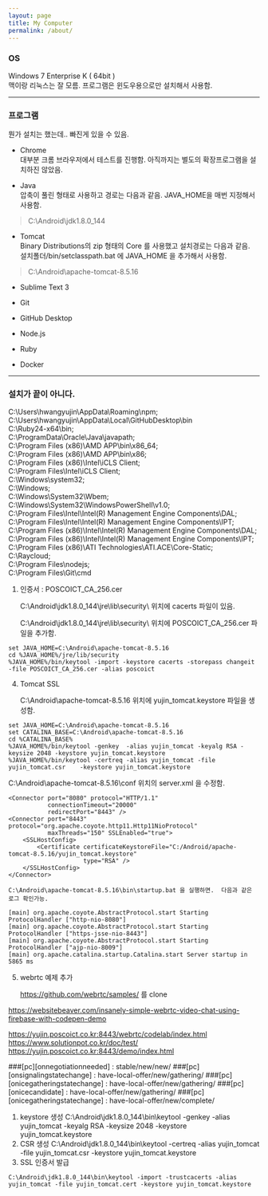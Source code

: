 ```yaml
---
layout: page
title: My Computer
permalink: /about/
---
```


### OS

Windows 7 Enterprise K ( 64bit )  
맥이랑 리눅스는 잘 모름. 프로그램은 윈도우용으로만 설치해서 사용함. 

***

### 프로그램 

뭔가 설치는 했는데.. 빠진게 있을 수 있음. 

 * Chrome  
 대부분 크롬 브라우저에서 테스트를 진행함. 아직까지는 별도의 확장프로그램을 설치하진 않았음. 

 * Java  
 압축이 풀린 형태로 사용하고 경로는 다음과 같음. JAVA_HOME을 매번 지정해서 사용함. 

> C:\Android\jdk1.8.0_144

 * Tomcat  
 Binary Distributions의 zip 형태의 Core 를 사용했고 설치경로는 다음과 같음.   
 설치폴더/bin/setclasspath.bat 에 JAVA_HOME 을 추가해서 사용함.

> C:\Android\apache-tomcat-8.5.16

 * Sublime Text 3

 * Git

 * GitHub Desktop

 * Node.js

 * Ruby

 * Docker



***

### 설치가 끝이 아니다. 


C:\Users\hwangyujin\AppData\Roaming\npm;  
C:\Users\hwangyujin\AppData\Local\GitHubDesktop\bin  
C:\Ruby24-x64\bin;  
C:\ProgramData\Oracle\Java\javapath;  
C:\Program Files (x86)\AMD APP\bin\x86_64;  
C:\Program Files (x86)\AMD APP\bin\x86;  
C:\Program Files (x86)\Intel\iCLS Client\;  
C:\Program Files\Intel\iCLS Client\;  
C:\Windows\system32;  
C:\Windows;  
C:\Windows\System32\Wbem;  
C:\Windows\System32\WindowsPowerShell\v1.0\;  
C:\Program Files\Intel\Intel(R) Management Engine Components\DAL;  
C:\Program Files\Intel\Intel(R) Management Engine Components\IPT;  
C:\Program Files (x86)\Intel\Intel(R) Management Engine Components\DAL;  
C:\Program Files (x86)\Intel\Intel(R) Management Engine Components\IPT;  
C:\Program Files (x86)\ATI Technologies\ATI.ACE\Core-Static;  
C:\Raycloud;  
C:\Program Files\nodejs\;  
C:\Program Files\Git\cmd  

1. 인증서 : POSCOICT_CA_256.cer 

   C:\Android\jdk1.8.0_144\jre\lib\security\ 위치에 cacerts 파일이 있음. 

   C:\Android\jdk1.8.0_144\jre\lib\security\ 위치에 POSCOICT_CA_256.cer 파일을 추가함. 


```
set JAVA_HOME=C:\Android\apache-tomcat-8.5.16
cd %JAVA_HOME%/jre/lib/security
%JAVA_HOME%/bin/keytool -import -keystore cacerts -storepass changeit -file POSCOICT_CA_256.cer -alias poscoict
```


4. Tomcat SSL

   C:\Android\apache-tomcat-8.5.16 위치에 yujin_tomcat.keystore 파일을 생성함.

```
set JAVA_HOME=C:\Android\apache-tomcat-8.5.16
set CATALINA_BASE=C:\Android\apache-tomcat-8.5.16
cd %CATALINA_BASE%
%JAVA_HOME%/bin/keytool -genkey  -alias yujin_tomcat -keyalg RSA -keysize 2048 -keystore yujin_tomcat.keystore
%JAVA_HOME%/bin/keytool -certreq -alias yujin_tomcat -file yujin_tomcat.csr    -keystore yujin_tomcat.keystore
```

   C:\Android\apache-tomcat-8.5.16\conf 위치의 server.xml 을 수정함. 

```
<Connector port="8080" protocol="HTTP/1.1"
           connectionTimeout="20000"
           redirectPort="8443" />
<Connector port="8443" protocol="org.apache.coyote.http11.Http11NioProtocol"
           maxThreads="150" SSLEnabled="true">
    <SSLHostConfig>
        <Certificate certificateKeystoreFile="C:/Android/apache-tomcat-8.5.16/yujin_tomcat.keystore"
                     type="RSA" />
    </SSLHostConfig>
</Connector>
```

    C:\Android\apache-tomcat-8.5.16\bin\startup.bat 을 실행하면.  다음과 같은 로그 확인가능. 

```
[main] org.apache.coyote.AbstractProtocol.start Starting ProtocolHandler ["http-nio-8080"]
[main] org.apache.coyote.AbstractProtocol.start Starting ProtocolHandler ["https-jsse-nio-8443"]
[main] org.apache.coyote.AbstractProtocol.start Starting ProtocolHandler ["ajp-nio-8009"]
[main] org.apache.catalina.startup.Catalina.start Server startup in 5865 ms
```

5. webrtc 예제 추가

    https://github.com/webrtc/samples/ 를 clone 


https://websitebeaver.com/insanely-simple-webrtc-video-chat-using-firebase-with-codepen-demo




https://yujin.poscoict.co.kr:8443/webrtc/codelab/index.html
https://www.solutionpot.co.kr/doc/test/
https://yujin.poscoict.co.kr:8443/demo/index.html


###[pc][onnegotiationneeded] : stable/new/new/
###[pc][onsignalingstatechange] : have-local-offer/new/gathering/
###[pc][onicegatheringstatechange] : have-local-offer/new/gathering/
###[pc][onicecandidate] : have-local-offer/new/gathering/
###[pc][onicegatheringstatechange] : have-local-offer/new/complete/




1. keystore 생성
C:\Android\jdk1.8.0_144\bin\keytool -genkey -alias yujin_tomcat -keyalg RSA -keysize 2048 -keystore  yujin_tomcat.keystore
2. CSR 생성
C:\Android\jdk1.8.0_144\bin\keytool -certreq -alias yujin_tomcat -file yujin_tomcat.csr -keystore yujin_tomcat.keystore
3. SSL 인증서 발급

```
C:\Android\jdk1.8.0_144\bin\keytool -import -trustcacerts -alias yujin_tomcat -file yujin_tomcat.cert -keystore yujin_tomcat.keystore
```
